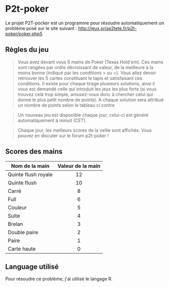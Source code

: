 # P2t-poker

Le projet P2T-pocker est un programme pour résoudre automatiquement un problème posé sur le site suivant : http://jeux.prise2tete.fr/p2t-poker/poker.php5

## Règles du jeu

> Vous avez devant vous 6 mains de Poker (Texas Hold'em). Ces mains sont rangées par ordre décroissant de valeur, de la meilleure à la moins bonne (indiqué par les conditions > ou =). Vous allez devoir retrouver les 5 cartes constituant le tapis et satisfaisant ces conditions.
> Il existe pour chaque tirage plusieurs solutions, ainsi il vous est demandé celle qui introduit les jeux les plus forts (si vous trouvez celà trop simple, amusez-vous donc à chercher celui qui donne le plus petit nombre de points).
> A chaque solution sera attribué un nombre de points selon le tableau ci contre

> Un nouveau jeu est disponible chaque jour, celui-ci est généré automatiquement à minuit (CET).

> Chaque jour, les meilleurs scores de la veille sont affichés. Vous pouvez en discuter sur le forum p2t-poker !

## Scores des mains

| Nom de la main      | Valeur de la main |
| --------------------|:-----------------:|
| Quinte flush royale | 12                |
| Quinte flush        | 10                |
| Carré               | 8                 |
| Full                | 6                 |
| Couleur             | 5                 |
| Suite               | 4                 |
| Brelan              | 3                 |
| Double paire        | 2                 |
| Paire               | 1                 |
| Carte haute         | 0                 |

## Language utilisé

Pour résoudre ce problème, j'ai utilisé le langage R.


